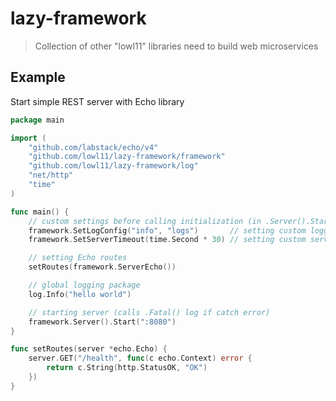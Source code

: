 # lazy-framework

> Collection of other "lowl11" libraries need to build web microservices

## Example

Start simple REST server with Echo library
```go
package main

import (
	"github.com/labstack/echo/v4"
	"github.com/lowl11/lazy-framework/framework"
	"github.com/lowl11/lazy-framework/log"
	"net/http"
	"time"
)

func main() {
	// custom settings before calling initialization (in .Server().Start())
	framework.SetLogConfig("info", "logs")       // setting custom logger config
	framework.SetServerTimeout(time.Second * 30) // setting custom server timeout (REST)

	// setting Echo routes
	setRoutes(framework.ServerEcho())

	// global logging package
	log.Info("hello world")

	// starting server (calls .Fatal() log if catch error)
	framework.Server().Start(":8080")
}

func setRoutes(server *echo.Echo) {
	server.GET("/health", func(c echo.Context) error {
		return c.String(http.StatusOK, "OK")
	})
}
```
